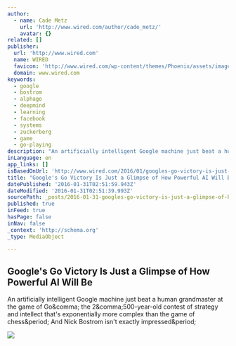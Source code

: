 ```yaml
---
author:
  - name: Cade Metz
    url: 'http://www.wired.com/author/cade_metz/'
    avatar: {}
related: []
publisher:
  url: 'http://www.wired.com'
  name: WIRED
  favicon: 'http://www.wired.com/wp-content/themes/Phoenix/assets/images/favicon.ico'
  domain: www.wired.com
keywords:
  - google
  - bostrom
  - alphago
  - deepmind
  - learning
  - facebook
  - systems
  - zuckerberg
  - game
  - go-playing
description: "An artificially intelligent Google machine just beat a human grandmaster at the game of Go, the 2,500-year-old contest of strategy and intellect that's exponentially more complex than the game of chess. And Nick Bostrom isn't exactly impressed."
inLanguage: en
app_links: []
isBasedOnUrl: 'http://www.wired.com/2016/01/googles-go-victory-is-just-a-glimpse-of-how-powerful-ai-will-be/'
title: "Google's Go Victory Is Just a Glimpse of How Powerful AI Will Be"
datePublished: '2016-01-31T02:51:59.943Z'
dateModified: '2016-01-31T02:51:39.993Z'
sourcePath: _posts/2016-01-31-googles-go-victory-is-just-a-glimpse-of-how-powerful-ai-wil.md
published: true
inFeed: true
hasPage: false
inNav: false
_context: 'http://schema.org'
_type: MediaObject

---
```

<article style=""><h1>Google's Go Victory Is Just a Glimpse of How Powerful AI Will Be</h1><p>An artificially intelligent Google machine just beat a human grandmaster at the game of Go&amp;comma; the 2&amp;comma;500-year-old contest of strategy and intellect that's exponentially more complex than the game of chess&amp;period; And Nick Bostrom isn't exactly impressed&amp;period;</p><img src="http://www.wired.com/wp-content/uploads/2016/01/Untitled-6-1200x630.jpg" /></article>